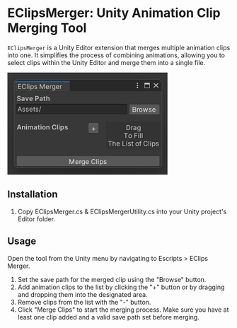 # EClipsMerger: Unity Animation Clip Merging Tool

`EClipsMerger` is a Unity Editor extension that merges multiple animation clips into one. It simplifies the process of combining animations, allowing you to select clips within the Unity Editor and merge them into a single file.

![EClipsMerger Window](/EClipsMerger.png)

## Installation

1. Copy EClipsMerger.cs & EClipsMergerUtility.cs into your Unity project's Editor folder.

## Usage

Open the tool from the Unity menu by navigating to Escripts > EClips Merger.

1. Set the save path for the merged clip using the "Browse" button.
2. Add animation clips to the list by clicking the "+" button or by dragging and dropping them into the designated area.
3. Remove clips from the list with the "-" button.
4. Click "Merge Clips" to start the merging process. Make sure you have at least one clip added and a valid save path set before merging.
